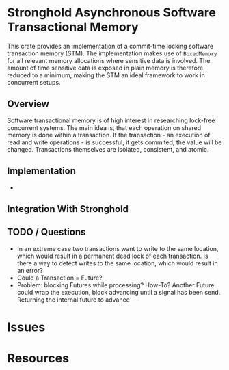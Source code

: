 # Stronghold Asynchronous Software Transactional Memory

This crate provides an implementation of a commit-time locking software transaction memory (STM). The implementation makes use of `BoxedMemory` for all relevant memory allocations where sensitive data is involved. The amount of time sensitive data is exposed in plain memory is therefore reduced to a minimum, making the STM an ideal framework to work in concurrent setups.

## Overview

Software transactional memory is of high interest in researching lock-free concurrent systems. The main idea is, that each operation on shared memory is done within a transaction. If the transaction - an execution of read and write operations - is successful, it gets commited, the value will be changed. Transactions themselves are isolated, consistent, and atomic. 

## Implementation
- 


## Integration With Stronghold


## TODO / Questions
- In an extreme case two transactions want to write to the same location, which would result in a permanent dead lock of each transaction. Is there a way to detect writes to the same location, which would result in an error?
- Could a Transaction = Future? 
- Problem: blocking Futures while processing? How-To? Another Future could wrap the execution, block advancing until a signal has been send. Returning the internal future to advance

# Issues


# Resources